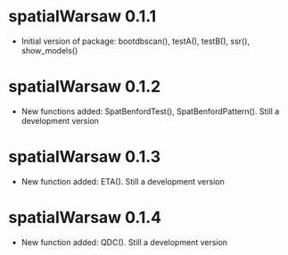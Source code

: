 # spatialWarsaw 0.1.1

* Initial version of package: bootdbscan(), testA(), testB(), ssr(), show_models()

# spatialWarsaw 0.1.2

* New functions added: SpatBenfordTest(), SpatBenfordPattern(). Still a development version

# spatialWarsaw 0.1.3

* New function added: ETA(). Still a development version

# spatialWarsaw 0.1.4

* New function added: QDC(). Still a development version
